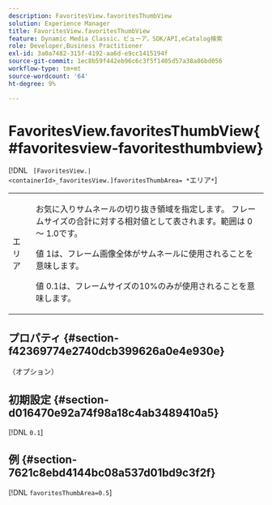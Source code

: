 ```yaml
---
description: FavoritesView.favoritesThumbView
solution: Experience Manager
title: FavoritesView.favoritesThumbView
feature: Dynamic Media Classic，ビューア，SDK/API,eCatalog検索
role: Developer,Business Practitioner
exl-id: 3a0a7482-315f-4192-aa6d-e9cc1415194f
source-git-commit: 1ec8b59f442eb96c6c3f5f1405d57a38a86bd056
workflow-type: tm+mt
source-wordcount: '64'
ht-degree: 9%

---
```


# FavoritesView.favoritesThumbView{#favoritesview-favoritesthumbview}

[!DNL ` [FavoritesView.|<containerId>_favoritesView.]favoritesThumbArea= *`エリア`*`]

<table id="table_2B109D2F91E64B5382B31921C3780FA5"> 
 <tbody> 
  <tr> 
   <td colname="col1"> <p><span class="codeph"><span class="varname"> エリア</span></span> </p> </td> 
   <td colname="col2"> <p> お気に入りサムネールの切り抜き領域を指定します。 フレームサイズの合計に対する相対値として表されます。範囲は<span class="codeph"> 0</span> ～ <span class="codeph"> 1.0</span>です。 </p> <p>値<span class="codeph"> 1</span>は、フレーム画像全体がサムネールに使用されることを意味します。 </p> <p>値<span class="codeph"> 0.1</span>は、フレームサイズの10%のみが使用されることを意味します。 </p> </td> 
  </tr> 
 </tbody> 
</table>

## プロパティ {#section-f42369774e2740dcb399626a0e4e930e}

（オプション）

## 初期設定 {#section-d016470e92a74f98a18c4ab3489410a5}

[!DNL `0.1`]

## 例 {#section-7621c8ebd4144bc08a537d01bd9c3f2f}

[!DNL `favoritesThumbArea=0.5`]
